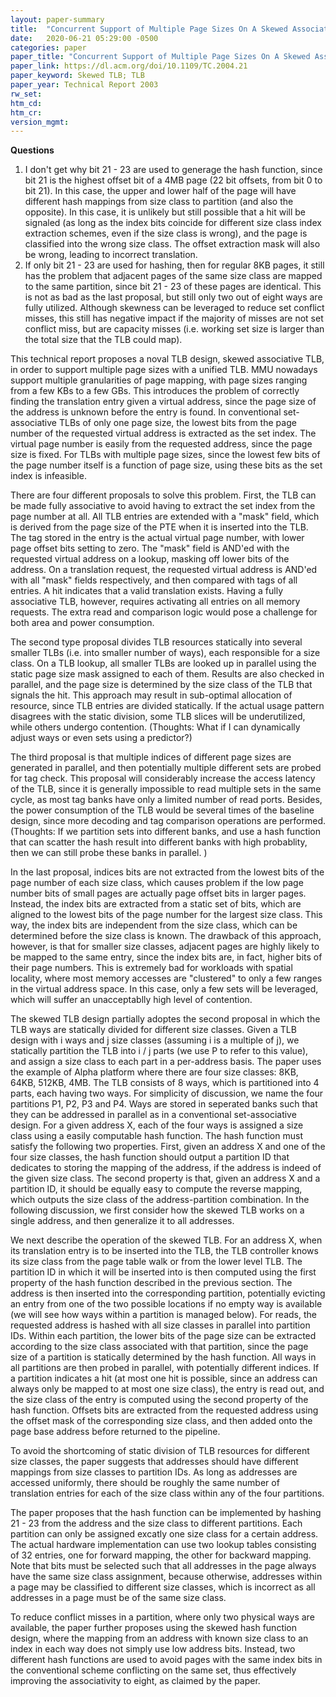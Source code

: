 ```yaml
---
layout: paper-summary
title:  "Concurrent Support of Multiple Page Sizes On A Skewed Associative TLB"
date:   2020-06-21 05:29:00 -0500
categories: paper
paper_title: "Concurrent Support of Multiple Page Sizes On A Skewed Associative TLB"
paper_link: https://dl.acm.org/doi/10.1109/TC.2004.21
paper_keyword: Skewed TLB; TLB
paper_year: Technical Report 2003
rw_set:
htm_cd:
htm_cr:
version_mgmt:
---
```


**Questions**

1. I don't get why bit 21 - 23 are used to generage the hash function, since bit 21 is the highest offset bit of a 4MB
   page (22 bit offsets, from bit 0 to bit 21). In this case, the upper and lower half of the page will have different
   hash mappings from size class to partition (and also the opposite). In this case, it is unlikely but still possible 
   that a hit will be signaled (as long as the index bits coincide for different size class index extraction schemes,
   even if the size class is wrong), and the page is classified into the wrong size class. The offset extraction mask
   will also be wrong, leading to incorrect translation.
2. If only bit 21 - 23 are used for hashing, then for regular 8KB pages, it still has the problem that adjacent pages
   of the same size class are mapped to the same partition, since bit 21 - 23 of these pages are identical. This
   is not as bad as the last proposal, but still only two out of eight ways are fully utilized.
   Although skewness can be leveraged to reduce set conflict misses, this still has negative impact if the majority of
   misses are not set conflict miss, but are capacity misses (i.e. working set size is larger than the total size
   that the TLB could map).

This technical report proposes a noval TLB design, skewed associative TLB, in order to support multiple page sizes
with a unified TLB. MMU nowadays support multiple granularities of page mapping, with page sizes ranging from a few KBs 
to a few GBs. This introduces the problem of correctly finding the translation entry given a virtual address, since the 
page size of the address is unknown before the entry is found. In conventional set-associative TLBs of only one page 
size, the lowest bits from the page number of the requested virtual address is extracted as the set index. 
The virtual page number is easily from the requested address, since the page size is fixed. For TLBs with multiple 
page sizes, since the lowest few bits of the page number itself is a function of page size, using these bits as the 
set index is infeasible.

There are four different proposals to solve this problem. First, the TLB can be made fully associative to avoid having
to extract the set index from the page number at all. All TLB entries are extended with a "mask" field, which is derived
from the page size of the PTE when it is inserted into the TLB. The tag stored in the entry is the actual virtual
page number, with lower page offset bits setting to zero. The "mask" field is AND'ed with the requested
virtual address on a lookup, masking off lower bits of the address. On a translation request, the requested virtual address 
is AND'ed with all "mask" fields respectively, and then compared with tags of all entries. A hit indicates that a valid 
translation exists. Having a fully associative TLB, however, requires activating all entries on all memory requests.
The extra read and comparison logic would pose a challenge for both area and power consumption.

The second type proposal divides TLB resources statically into several smaller TLBs (i.e. into smaller number of ways), 
each responsible for a size class. On a TLB lookup, all smaller TLBs are looked up in parallel using the static page
size mask assigned to each of them. Results are also checked in parallel, and the page size is determined by the 
size class of the TLB that signals the hit.
This approach may result in sub-optimal allocation of resource, since TLB entries are divided statically. If the actual
usage pattern disagrees with the static division, some TLB slices will be underutilized, while others undergo contention.
(Thoughts: What if I can dynamically adjust ways or even sets using a predictor?)

The third proposal is that multiple indices of different page sizes are generated in parallel, and then potentially 
multiple different sets are probed for tag check. This proposal will considerably increase the access latency of the
TLB, since it is generally impossible to read multiple sets in the same cycle, as most tag banks have only a limited
number of read ports. Besides, the power consumption of the TLB would be several times of the baseline design, since
more decoding and tag comparison operations are performed.
(Thoughts: If we partition sets into different banks, and use a hash function that can scatter the hash result into
different banks with high probablity, then we can still probe these banks in parallel. )

In the last proposal, indices bits are not extracted from the lowest bits of the page number of each size class,
which causes problem if the low page number bits of small pages are actually page offset bits in larger pages. 
Instead, the index bits are extracted from a static set of bits, which are aligned to the lowest bits of the page
number for the largest size class. This way, the index bits are independent from the size class, which can be 
determined before the size class is known. The drawback of this approach, however, is that for smaller size classes,
adjacent pages are highly likely to be mapped to the same entry, since the index bits are, in fact, higher bits
of their page numbers. This is extremely bad for workloads with spatial locality, where most memory accesses are 
"clustered" to only a few ranges in the virtual address space. In this case, only a few sets will be leveraged,
which will suffer an unacceptablly high level of contention.

The skewed TLB design partially adoptes the second proposal in which the TLB ways are statically divided for different
size classes. Given a TLB design with i ways and j size classes
(assuming i is a multiple of j), we statically partition the TLB into i / j parts (we use P to refer to this value),
and assign a size class to each part in a per-address basis. The paper uses the example of Alpha platform where 
there are four size classes: 8KB, 64KB, 512KB, 4MB. The TLB consists of 8 ways, which is partitioned into 4 parts,
each having two ways. For simplicity of discussion, we name the four partitions P1, P2, P3 and P4. 
Ways are stored in seperated banks such that they can be addressed in parallel as in a conventional set-associative design.
For a given address X, each of the four ways is assigned a size class using a easily computable hash function.
The hash function must satisfy the following two properties. First, given an address X and one of the four size
classes, the hash function should output a partition ID that dedicates to storing the mapping of the address, if the 
address is indeed of the given size class. The second property is that, given an address X and a partition ID,
it should be equally easy to compute the reverse mapping, which outputs the size class of the address-partition
combination.
In the following discussion, we first consider how the skewed TLB works on a single address, and then generalize 
it to all addresses.

We next describe the operation of the skewed TLB. For an address X, when its translation entry is to be inserted into 
the TLB, the TLB controller knows its size class from the page table walk or from the lower level TLB. The partition
ID in which it will be inserted into is then computed using the first property of the hash function described in the 
previous section. The address is then inserted into the corresponding partition, potentially evicting an entry from
one of the two possible locations if no empty way is available (we will see how ways within a partition is managed
below). For reads, the requested address is hashed with all size classes in parallel into partition IDs. Within
each partition, the lower bits of the page size can be extracted according to the size class associated with
that partition, since the page size of a partition is statically determined by the hash function. All ways 
in all partitions are then probed in parallel, with potentially different indices. If a partition indicates a hit
(at most one hit is possible, since an address can always only be mapped to at most one size class), the entry is
read out, and the size class of the entry is computed using the second property of the hash function. 
Offsets bits are extracted from the requested address using the offset mask of the corresponding size class, and 
then added onto the page base address before returned to the pipeline.

To avoid the shortcoming of static division of TLB resources for different size classes, the paper suggests that
addresses should have different mappings from size classes to partition IDs. As long as addresses are accessed uniformly,
there should be roughly the same number of translation entries for each of the size class within any of the four partitions.

The paper proposes that the hash function can be implemented by hashing 21 - 23 from the address and the size class
to different partitions. Each partition can only be assigned excatly one size class for a certain address. The actual
hardware implementation can use two lookup tables consisting of 32 entries, one for forward mapping, the other
for backward mapping. Note that bits must be selected such that all addresses in the page always have the same 
size class assignment, because otherwise, addresses within a page may be classified to different size classes, which
is incorrect as all addresses in a page must be of the same size class.

To reduce conflict misses in a partition, where only two physical ways are available, the paper further proposes using 
the skewed hash function design, where the mapping from an address with known size class to an index in each way does not 
simply use low address bits. Instead, two different hash functions are used to avoid pages with the same index bits 
in the conventional scheme conflicting on the same set, thus effectively improving the associativity to eight, as claimed
by the paper.

